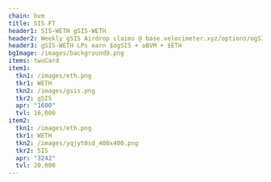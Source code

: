 ```yaml
---
chain: bvm
title: SIS FT
header1: SIS-WETH gSIS-WETH
header2: Weekly gSIS Airdrop claims @ base.velocimeter.xyz/options/ogSIS
header3: gSIS-WETH LPs earn $ogSIS + oBVM + $ETH
bgImage: /images/background9.png
items: twoCard
item1:
  tkn1: /images/eth.png
  tkr1: WETH
  tkn2: /images/gsis.png
  tkr2: gSIS
  apr: "1600"
  tvl: 16,000
item2:
  tkn1: /images/eth.png
  tkr1: WETH
  tkn2: /images/yqjyt0sd_400x400.png
  tkr2: SIS
  apr: "3242"
  tvl: 20,000
---
```

